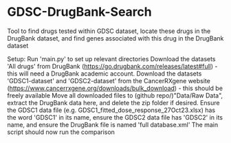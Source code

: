 # GDSC-DrugBank-Search
Tool to find drugs tested within GDSC dataset, locate these drugs in the DrugBank dataset, and find genes associated with this drug in the DrugBank dataset

Setup:
    Run 'main.py' to set up relevant directories
    Download the datasets 'All drugs' from DrugBank (https://go.drugbank.com/releases/latest#full) - this will need a DrugBank academic account.
    Download the datasets 'GDSC1-dataset' and 'GDSC2-dataset' from the CancerRXgene website (https://www.cancerrxgene.org/downloads/bulk_download) - this should be freely available
    Move all downloaded files to (github repo/)"Data/Raw Data", extract the DrugBank data here, and delete the zip folder if desired.
    Ensure the GDSC1 data file (e.g. GDSC1_fitted_dose_response_27Oct23.xlsx) has the word 'GDSC1' in its name, ensure the GDSC2 data file has 'GDSC2' in its name, and ensure the DrugBank file is named 'full database.xml'
    The main script should now run the comparison